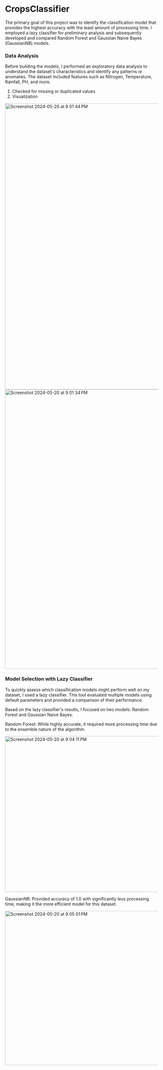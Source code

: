 # CropsClassifier

The primary goal of this project was to identify the classification model that provides the highest accuracy with the least amount of processing time. I employed a lazy classifier for preliminary analysis and subsequently developed and compared Random Forest and Gaussian Naive Bayes (GaussianNB) models.

### Data Analysis

Before building the models, I performed an exploratory data analysis to understand the dataset's characteristics and identify any patterns or anomalies. The dataset included features such as Nitrogen, Temperature, Rainfall, PH, and more.

1. Checked for missing or duplicated values
2. Visualization

<img width="940" alt="Screenshot 2024-05-20 at 9 01 44 PM" src="https://github.com/27Steff/CropsClassifier/assets/53145039/4f73856e-9db5-4cd9-885b-b58c3a225b92">
<img width="918" alt="Screenshot 2024-05-20 at 9 01 34 PM" src="https://github.com/27Steff/CropsClassifier/assets/53145039/2fcc0645-cba2-4015-b625-db036daf2b4a">

### Model Selection with Lazy Classifier

To quickly assess which classification models might perform well on my dataset, I used a lazy classifier. This tool evaluated multiple models using default parameters and provided a comparison of their performance. 

Based on the lazy classifier's results, I focused on two models: Random Forest and Gaussian Naive Bayes.

Random Forest: While highly accurate, it required more processing time due to the ensemble nature of the algorithm.

<img width="512" alt="Screenshot 2024-05-20 at 9 04 11 PM" src="https://github.com/27Steff/CropsClassifier/assets/53145039/41a006f4-88ef-440c-b316-cd553718325d">


GaussianNB: Provided accuracy of 1.0 with significantly less processing time, making it the more efficient model for this dataset.

<img width="507" alt="Screenshot 2024-05-20 at 9 05 01 PM" src="https://github.com/27Steff/CropsClassifier/assets/53145039/6acc7269-01aa-4825-8030-38d3d386059a">


